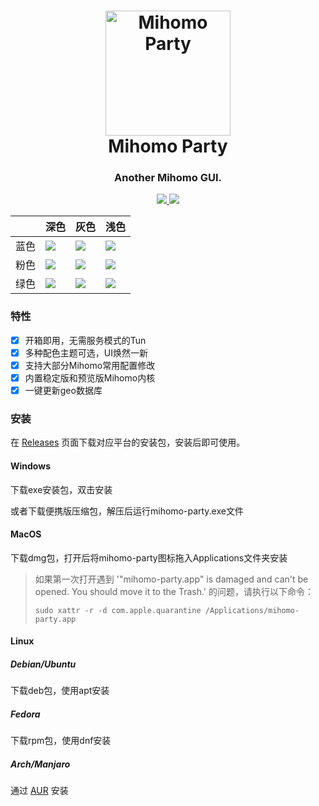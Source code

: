 <h1 align="center">
  <img src="resources/icon.png" alt="Mihomo Party" width="200">
  <br>Mihomo Party<br>
</h1>

<h3 align="center">Another Mihomo GUI.</h3>

<p align="center">
  <a href="https://github.com/pompurin404/mihomo-party/releases">
    <img src="https://img.shields.io/github/release/pompurin404/mihomo-party/all.svg">
  </a>
  <a href="https://t.me/mihomo_party">
    <img src="https://img.shields.io/badge/Telegram-group-blue?logo=telegram">
  </a>
</p>

|      | 深色                         | 灰色                         | 浅色                          |
| ---- | ---------------------------- | ---------------------------- | ----------------------------- |
| 蓝色 | ![](./images/dark-blue.png)  | ![](./images/gray-blue.png)  | ![](./images/light-blue.png)  |
| 粉色 | ![](./images/dark-pink.png)  | ![](./images/gray-pink.png)  | ![](./images/light-pink.png)  |
| 绿色 | ![](./images/dark-green.png) | ![](./images/gray-green.png) | ![](./images/light-green.png) |

### 特性

- [x] 开箱即用，无需服务模式的Tun
- [x] 多种配色主题可选，UI焕然一新
- [x] 支持大部分Mihomo常用配置修改
- [x] 内置稳定版和预览版Mihomo内核
- [x] 一键更新geo数据库

### 安装

在 [Releases](https://github.com/pompurin404/mihomo-party/releases/latest) 页面下载对应平台的安装包，安装后即可使用。

#### Windows

下载exe安装包，双击安装

或者下载便携版压缩包，解压后运行mihomo-party.exe文件

#### MacOS

下载dmg包，打开后将mihomo-party图标拖入Applications文件夹安装

> 如果第一次打开遇到 '"mihomo-party.app" is damaged and can't be opened. You should move it to the Trash.' 的问题，请执行以下命令：
>
> `sudo xattr -r -d com.apple.quarantine /Applications/mihomo-party.app`

#### Linux

##### Debian/Ubuntu

下载deb包，使用apt安装

##### Fedora

下载rpm包，使用dnf安装

##### Arch/Manjaro

通过 [AUR](https://aur.archlinux.org/packages?O=0&K=mihomo-party) 安装
